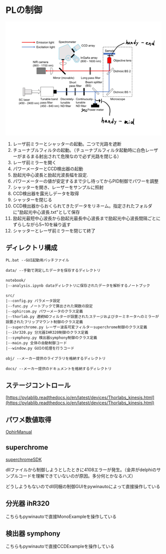 # PLの制御
![overview](docs/fig1.png)

1. レーザ前ミラーとシャッターの起動。二つで光路を遮断
2. チューナブルフィルタの起動。（チューナブルフィルタ起動時に白色レーザーがまるまる射出されて危険なので必ず光路を閉じる）
3. レーザ前ミラーを開く
4. パワーメーターとCCD検出器の起動
5. 励起光中心波長と励起光波長幅を設定.
6. パワーメーターの値が安定するまで少し待ってからPID制御でパワーを調整
7. シャッターを開き、レーザーをサンプルに照射
8. CCD検出器を露光しデータを取得
9. シャッターを閉じる
10. CCD検出器からおくられてきたデータをリネーム。指定されたフォルダに"励起光中心波長.txt"として保存
11. 励起光最短中心波長から励起光最長中心波長まで励起光中心波長間隔ごとにずらしながら5~10を繰り返す
12. シャッターとレーザ前ミラーを閉じて終了

## ディレクトリ構成

```
PL.bat --GUI起動用バッチファイル

data/ --手動で測定したデータを保存するディレクトリ

notebook/
|--analysis.ipynb dataディレクトリに保存されたデータを解析するノートブック

src/
|--config.py パラメータ設定
|--func.py ノートブックで算出された関数の設定
|--ophircom.py パワーメータのクラス定義
|--thorlab.py 連続NDフィルターが設置されたステージおよびターミネータへのミラーが設置されたフリップマウント制御のクラス定義
|--superchrome.py レーザー波長可変フィルターsuperchrome制御のクラス定義
|--ihr320.py 分光器IHR320制御のクラス定義
|--symphony.py 検出器symphony制御のクラス定義
|--main.py 全体の自動制御コード
|--window.py GUIの処理を行うコード

obj/ --メーカー提供のライブラリを格納するディレクトリ

docs/ --メーカー提供のドキュメントを格納するディレクトリ

```

## ステージコントロール

[https://pylablib.readthedocs.io/en/latest/devices/Thorlabs_kinesis.html](https://pylablib.readthedocs.io/en/latest/devices/Thorlabs_kinesis.html)


## パワメ数値取得
[OphirManual](docs/OphirLMMeasurement_COM_Object_0.pdf)


## superchrome
[superchromeSDK](docs/SuperChromeSDK.pdf)

dllファイルから制御しようとしたときに4108エラーが発生。（金井がdelphiのサンプルコードを理解できていないのが原因。多分何とかなるハズ）

どうしようもないのでdll同梱の制御GUIをpywinautoによって直接操作している

## 分光器 ihR320

こちらもpywinautoで直接MonoExampleを操作している

## 検出器 symphony

こちらもpywinautoで直接CCDExampleを操作している